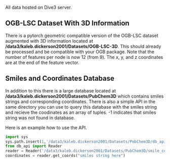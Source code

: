 All data hosted on Dive3 server.

## OGB-LSC Dataset With 3D Information

There is a pytorch geometric compatible version of the OGB-LSC dataset augmented with 3D information located at **/data3/kaleb.dickerson2001/Datasets/OGB-LSC-3D**. This should already be processed and be compatible with your OGB package. Note that the number of features per node is now 12 (from 9). The x, y, and z coordinates are at the end of the feature vector.

## Smiles and Coordinates Database

In addition to this there is a large database located at **/data3/kaleb.dickerson2001/Datasets/PubChem3D** which contains smiles strings and corresponding coordinates. There is also a simple API in the same directory you can use to query this database with the smiles string and recieve the coodinates as an array of tuples. -1 indicates that smiles string was not found in database.

Here is an example how to use the API. 
```py
import sys  
sys.path.insert(1,'/data3/kaleb.dickerson2001/Datasets/PubChem3D/db_api.py')  
from db_api import Reader  
reader = Reader('/data3/kaleb.dickerson2001/Datasets/PubChem3D/smile_coord.db')  
coordinates = reader.get_coords("smiles string here")  
```


